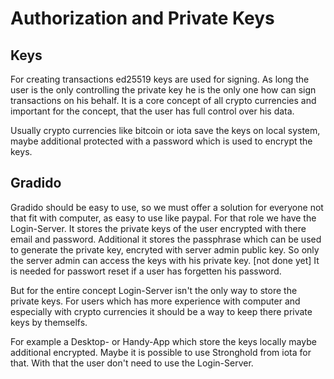 # Authorization and Private Keys
## Keys
For creating transactions ed25519 keys are used for signing. 
As long the user is the only controlling the private key he is the only one
how can sign transactions on his behalf. 
It is a core concept of all crypto currencies and important for the concept,
that the user has full control over his data. 

Usually crypto currencies like bitcoin or iota save the keys on local system,
maybe additional protected with a password which is used to encrypt the keys.

## Gradido
Gradido should be easy to use, so we must offer a solution for everyone not that fit
with computer, as easy to use like paypal.
For that role we have the Login-Server.
It stores the private keys of the user encrypted with there email and password. 
Additional it stores the passphrase which can be used to generate the private key,
encryted with server admin public key. So only the server admin can access the keys
with his private key. [not done yet]
It is needed for passwort reset if a user has forgetten his password. 

But for the entire concept Login-Server isn't the only way to store the private keys.
For users which has more experience with computer and especially with crypto currencies
it should be a way to keep there private keys by themselfs. 

For example a Desktop- or Handy-App which store the keys locally maybe additional encrypted. 
Maybe it is possible to use Stronghold from iota for that. 
With that the user don't need to use the Login-Server. 